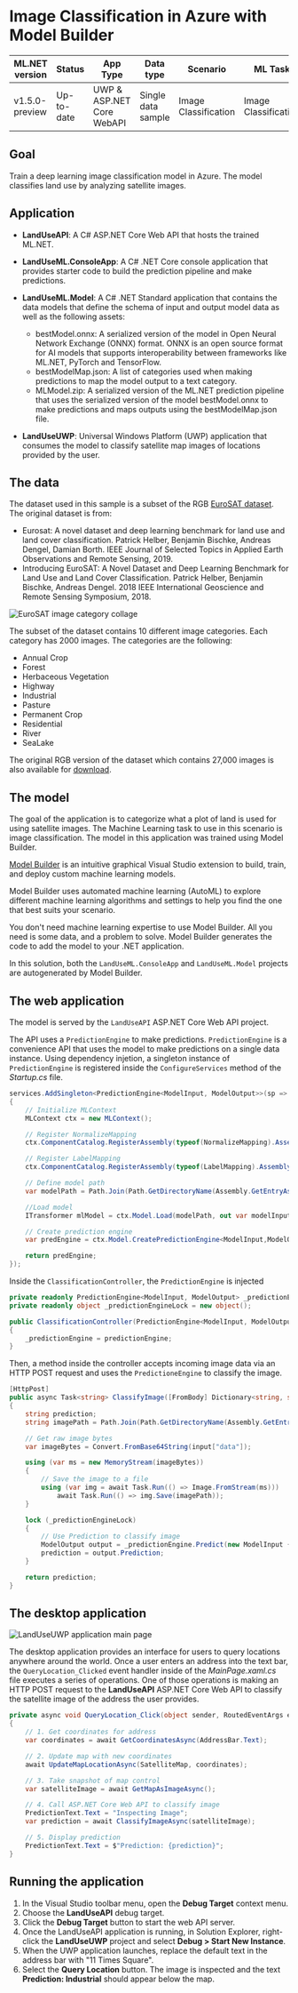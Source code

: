 # Image Classification in Azure with Model Builder

| ML.NET version | Status                        | App Type    | Data type | Scenario            | ML Task                   | Algorithms                  |
|----------------|-------------------------------|-------------|-----------|---------------------|---------------------------|-----------------------------|
| v1.5.0-preview           | Up-to-date | UWP & ASP.NET Core WebAPI | Single data sample | Image Classification | Image Classification | ResNet50 |

## Goal

Train a deep learning image classification model in Azure. The model classifies land use by analyzing satellite images.

## Application

- **LandUseAPI**: A C# ASP.NET Core Web API that hosts the trained ML.NET.
- **LandUseML.ConsoleApp**: A C# .NET Core console application that provides starter code to build the prediction pipeline and make predictions.
- **LandUseML.Model**: A C# .NET Standard application that contains the data models that define the schema of input and output model data as well as the following assets:  

    - bestModel.onnx: A serialized version of the model in Open Neural Network Exchange (ONNX) format. ONNX is an open source format for AI models that supports interoperability between frameworks like ML.NET, PyTorch and TensorFlow.
    - bestModelMap.json: A list of categories used when making predictions to map the model output to a text category.
    - MLModel.zip: A serialized version of the ML.NET prediction pipeline that uses the serialized version of the model bestModel.onnx to make predictions and maps outputs using the bestModelMap.json file.

- **LandUseUWP**: Universal Windows Platform (UWP) application that consumes the model to classify satellite map images of locations provided by the user.

## The data

The dataset used in this sample is a subset of the RGB [EuroSAT dataset](https://github.com/phelber/EuroSAT). The original dataset is from:

- Eurosat: A novel dataset and deep learning benchmark for land use and land cover classification. Patrick Helber, Benjamin Bischke, Andreas Dengel, Damian Borth. IEEE Journal of Selected Topics in Applied Earth Observations and Remote Sensing, 2019.
- Introducing EuroSAT: A Novel Dataset and Deep Learning Benchmark for Land Use and Land Cover Classification. Patrick Helber, Benjamin Bischke, Andreas Dengel. 2018 IEEE International Geoscience and Remote Sensing Symposium, 2018.

![EuroSAT image category collage](images/dataset-images.png)

The subset of the dataset contains 10 different image categories. Each category has 2000 images. The categories are the following:

- Annual Crop
- Forest
- Herbaceous Vegetation
- Highway
- Industrial
- Pasture
- Permanent Crop
- Residential
- River
- SeaLake

The original RGB version of the dataset which contains 27,000 images is also available for [download](http://madm.dfki.de/files/sentinel/EuroSAT.zip).

## The model

The goal of the application is to categorize what a plot of land is used for using satellite images. The Machine Learning task to use in this scenario is image classification. The model in this application was trained using Model Builder.

[Model Builder](https://marketplace.visualstudio.com/items?itemName=MLNET.07) is an intuitive graphical Visual Studio extension to build, train, and deploy custom machine learning models.

Model Builder uses automated machine learning (AutoML) to explore different machine learning algorithms and settings to help you find the one that best suits your scenario.

You don't need machine learning expertise to use Model Builder. All you need is some data, and a problem to solve. Model Builder generates the code to add the model to your .NET application.

In this solution, both the `LandUseML.ConsoleApp` and `LandUseML.Model` projects are autogenerated by Model Builder.

## The web application

The model is served by the `LandUseAPI` ASP.NET Core Web API project.

The API uses a `PredictionEngine` to make predictions. `PredictionEngine` is a convenience API that uses the model to make predictions on a single data instance. Using dependency injetion, a singleton instance of `PredictionEngine` is registered inside the `ConfigureServices` method of the *Startup.cs* file.

```csharp
services.AddSingleton<PredictionEngine<ModelInput, ModelOutput>>(sp =>
{
    // Initialize MLContext
    MLContext ctx = new MLContext();

    // Register NormalizeMapping
    ctx.ComponentCatalog.RegisterAssembly(typeof(NormalizeMapping).Assembly);

    // Register LabelMapping
    ctx.ComponentCatalog.RegisterAssembly(typeof(LabelMapping).Assembly);

    // Define model path
    var modelPath = Path.Join(Path.GetDirectoryName(Assembly.GetEntryAssembly().Location), "MLModel.zip");

    //Load model
    ITransformer mlModel = ctx.Model.Load(modelPath, out var modelInputSchema);

    // Create prediction engine
    var predEngine = ctx.Model.CreatePredictionEngine<ModelInput,ModelOutput>(mlModel);

    return predEngine;
});
```

Inside the `ClassificationController`, the `PredictionEngine` is injected

```csharp
private readonly PredictionEngine<ModelInput, ModelOutput> _predictionEngine;
private readonly object _predictionEngineLock = new object();

public ClassificationController(PredictionEngine<ModelInput, ModelOutput> predictionEngine)
{
    _predictionEngine = predictionEngine;
}
```

Then, a method inside the controller accepts incoming image data via an HTTP POST request and uses the `PredictioneEngine` to classify the image.

```csharp
[HttpPost]
public async Task<string> ClassifyImage([FromBody] Dictionary<string, string> input)
{
    string prediction;
    string imagePath = Path.Join(Path.GetDirectoryName(Assembly.GetEntryAssembly().Location), "inputimage.jpeg");

    // Get raw image bytes
    var imageBytes = Convert.FromBase64String(input["data"]);

    using (var ms = new MemoryStream(imageBytes))
    {
        // Save the image to a file
        using (var img = await Task.Run(() => Image.FromStream(ms)))
            await Task.Run(() => img.Save(imagePath));
    }

    lock (_predictionEngineLock)
    {
        // Use Prediction to classify image
        ModelOutput output = _predictionEngine.Predict(new ModelInput { ImageSource = imagePath });
        prediction = output.Prediction;
    }

    return prediction;
}
```

## The desktop application

![LandUseUWP application main page](images/land-use-uwp-application.png)

The desktop application provides an interface for users to query locations anywhere around the world. Once a user enters an address into the text bar, the `QueryLocation_Clicked` event handler inside of the *MainPage.xaml.cs* file executes a series of operations. One of those operations is making an HTTP POST request to the **LandUseAPI** ASP.NET Core Web API to classify the satellite image of the address the user provides.

```csharp
private async void QueryLocation_Click(object sender, RoutedEventArgs e)
{
    // 1. Get coordinates for address
    var coordinates = await GetCoordinatesAsync(AddressBar.Text);

    // 2. Update map with new coordinates
    await UpdateMapLocationAsync(SatelliteMap, coordinates);

    // 3. Take snapshot of map control
    var satelliteImage = await GetMapAsImageAsync();

    // 4. Call ASP.NET Core Web API to classify image
    PredictionText.Text = "Inspecting Image";
    var prediction = await ClassifyImageAsync(satelliteImage);

    // 5. Display prediction
    PredictionText.Text = $"Prediction: {prediction}";
}
```

## Running the application

1. In the Visual Studio toolbar menu, open the **Debug Target** context menu.
1. Choose the **LandUseAPI** debug target.
1. Click the **Debug Target** button to start the web API server.
1. Once the LandUseAPI application is running, in Solution Explorer, right-click the **LandUseUWP** project and select **Debug > Start New Instance**.
1. When the UWP application launches, replace the default text in the address bar with "11 Times Square".
1. Select the **Query Location** button. The image is inspected and the text **Prediction: Industrial** should appear below the map.